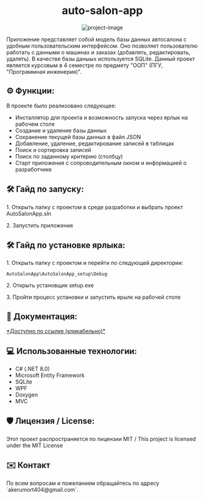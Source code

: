<h1 align="center" id="title">auto-salon-app</h1>

<p align="center"><img src="https://socialify.git.ci/akerumort/auto-salon-app/image?description=1&font=Jost&language=1&name=1&owner=1&pattern=Floating%20Cogs&theme=Dark" alt="project-image"></p>
<p id="description"> Приложение представляет собой модель базы данных автосалона с удобным пользовательским интерфейсом. Оно позволяет пользователю работать с данными о машинах и заказах (добавлять, редактировать, удалять). В качестве базы даныых используется SQLite. 
  Данный проект является курсовым в 4 семестре по предмету "ООП" (ПГУ, "Программная инженерия)".
</p>

<h2>⚙️ Функции: </h2>

В проекте было реализовано следующее:

*   Инсталлятор для проекта и возможность запуска через ярлык на рабочем столе
*   Создание и удаление базы данных
*   Сохранение текущей базы данных в файл JSON
*   Добавление, удаление, редактирование записей в таблицах
*   Поиск и сортировка записей
*   Поиск по заданному критерию (столбцу)
*   Старт приложения с сопроводительным окном и информацией о разработчике

<h2>🛠️ Гайд по запуску: </h2>

<p>1. Открыть папку с проектом в среде разработки и выбрать проект AutoSalonApp.sln </p>

<p>2. Запустить приложение </p>

<h2>🛠️ Гайд по установке ярлыка: </h2>

<p>1. Открыть папку с проектом и перейти по следующей директории: </p>

```
AutoSalonApp\AutoSalonApp_setup\Debug
```

<p>2. Открыть установщик setup.exe </p>

<p>3. Пройти процесс установки и запустить ярылк на рабочей столе </p>

<h2>📃 Документация: </h2>
<a href="https://akerumort.github.io/auto-salon-app/"> *Доступно по ссылке (кликабельно)* </a>

<h2>💻 Использованные технологии: </h2>

*   C# (.NET 8.0)
*   Microsoft Entity Framework
*   SQLite
*   WPF
*   Doxygen
*   MVC
  
<h2>🛡️ Лицензия / License: </h2>

Этот проект распространяется по лицензии MIT / This project is licensed under the MIT License

<h2> ✉️ Контакт </h2>
По всем вопросам и пожеланием обращайтесь по адресу `akerumort404@gmail.com`.
